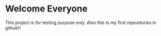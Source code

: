 # Welcome Everyone
This project is for testing purpose only. 
Also this is my first repositories in github!!
